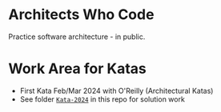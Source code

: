 # Architects Who Code

Practice software architecture - in public.

# Work Area for Katas
- First Kata Feb/Mar 2024 with O'Reilly (Architectural Katas)
- See folder [`Kata-2024`](https://github.com/lynnlangit/architects-who-code/tree/main/Kata-2024) in this repo for solution work
